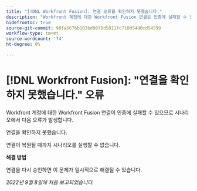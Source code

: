 ```yaml
---
title: "[!DNL Workfront Fusion]: 연결 오류를 확인하지 못했습니다."
description: "Workfront 계정에 대한 Workfront Fusion 연결은 인증에 실패할 수 있으므로 시나리오에서 다음 오류가 발생합니다. 연결을 확인하지 못했습니다."
hidefromtoc: true
source-git-commit: 98fa6676b103bd9870d5811fc710d54d0cd54599
workflow-type: tm+mt
source-wordcount: '74'
ht-degree: 0%

---
```



# [!DNL Workfront Fusion]: &quot;연결을 확인하지 못했습니다.&quot; 오류

Workfront 계정에 대한 Workfront Fusion 연결이 인증에 실패할 수 있으므로 시나리오에서 다음 오류가 발생합니다.

연결을 확인하지 못했습니다.

연결이 복원될 때까지 시나리오를 실행할 수 없습니다.

**해결 방법**

연결을 다시 승인하면 이 문제가 일시적으로 해결될 수 있습니다.

_2022년 9월 8일에 처음 보고되었습니다._

